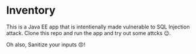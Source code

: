 # Inventory

This is a Java EE app that is intentienally made vulnerable to SQL Injection attack. Clone this repo and run the app and try out some attcks 😉.


Oh also, Sanitize your inputs 😠! 

